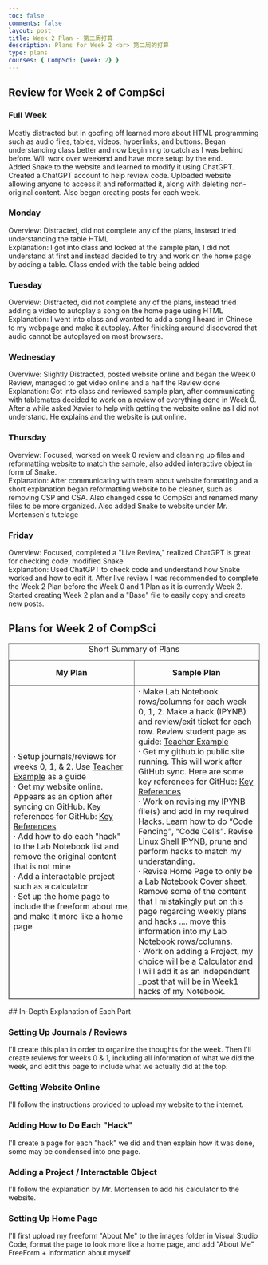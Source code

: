 ```yaml
---
toc: false
comments: false
layout: post
title: Week 2 Plan - 第二周打算
description: Plans for Week 2 <br> 第二周的打算
type: plans
courses: { CompSci: {week: 2} }
---
```

<style>
table, th, tr, td { 
    border: 1px solid #6e6e6e;
}
</style>
## Review for Week 2 of CompSci

### Full Week
Mostly distracted but in goofing off learned more about HTML programming such as audio files, tables, videos, hyperlinks, and buttons. Began understanding class better and now beginning to catch as I was behind before. Will work over weekend and have more setup by the end. 
<br>Added Snake to the website and learned to modify it using ChatGPT. Created a ChatGPT account to help review code. Uploaded website allowing anyone to access it and reformatted it, along with deleting non-original content. Also began creating posts for each week.

### Monday
Overview: Distracted, did not complete any of the plans, instead tried understanding the table HTML
<br>Explanation: I got into class and looked at the sample plan, I did not understand at first and instead decided to try and work on the home page by adding a table. Class ended with the table being added

### Tuesday
Overview: Distracted, did not complete any of the plans, instead tried adding a video to autoplay a song on the home page using HTML
<br>Explanation: I went into class and wanted to add a song I heard in Chinese to my webpage and make it autoplay. After finicking around discovered that audio cannot be autoplayed on most browsers.

### Wednesday
Overviwe: Slightly Distracted, posted website online and began the Week 0 Review, managed to get video online and a half the Review done
<br>Explanation: Got into class and reviewed sample plan, after communicating with tablemates decided to work on a review of everything done in Week 0. After a while asked Xavier to help with getting the website online as I did not understand. He explains and the website is put online.

### Thursday
Overview: Focused, worked on week 0 review and cleaning up files and reformatting website to match the sample, also added interactive object in form of Snake.
<br>Explanation: After communicating with team about website formatting and a short explanation began reformatting website to be cleaner, such as removing CSP and CSA. Also changed csse to CompSci and renamed many files to be more organized. Also added Snake to website under Mr. Mortensen's tutelage

### Friday
Overview: Focused, completed a "Live Review," realized ChatGPT is great for checking code, modified Snake
<br>Explanation: Used ChatGPT to check code and understand how Snake worked and how to edit it. After live review I was recommended to complete the Week 2 Plan before the Week 0 and 1 Plan as it is currently Week 2. Started creating Week 2 plan and a "Base" file to easily copy and create new posts.

## Plans for Week 2 of CompSci
<table style="width:100%">
    <caption>Short Summary of Plans</caption>
    <tr style="width:50%; height:50px">
        <th style="text-align:center; width:50%">My Plan</th>
        <th style="text-align:center">Sample Plan</th>
    </tr>
    <tr style="height:500px">
        <td style="text-align:left; width:50%">
             <span>&#183;</span> Setup journals/reviews for weeks 0, 1, & 2. Use <a href="https://nighthawkcoders.github.io/student/compsci">Teacher Example</a> as a guide
             <br><span>&#183;</span> Get my website online. Appears as an option after syncing on GitHub. Key references for GitHub: <a href="https://nighthawkcoders.github.io/student/2023/08/26/GitHub_Sync.html">Key References</a>
             <br><span>&#183;</span> Add how to do each "hack" to the Lab Notebook list and remove the original content that is not mine
             <br><span>&#183;</span> Add a interactable project such as a calculator
             <br><span>&#183;</span> Set up the home page to include the freeform about me, and make it more like a home page
        </td>
        <td> 
            <span>&#183;</span> Make Lab Notebook rows/columns for each week 0, 1, 2.  Make a hack (IPYNB) and review/exit ticket for each row. Review student page as guide: <a href="https://nighthawkcoders.github.io/student/compsci">Teacher Example</a>  
            <br><span>&#183;</span> Get my github.io public site running.  This will work after GitHub sync. Here are some key references for GitHub: <a href="https://nighthawkcoders.github.io/student/2023/08/26/GitHub_Sync.html">Key References</a> 
            <br><span>&#183;</span> Work on revising my IPYNB file(s) and add in my required Hacks. Learn how to do “Code Fencing”, “Code Cells”.  Revise  Linux Shell  IPYNB, prune and perform hacks to match my understanding.
            <br><span>&#183;</span> Revise Home Page to only be a Lab Notebook Cover sheet, Remove some of the content that I mistakingly put on this page regarding weekly plans and hacks .... move this information into my Lab Notebook rows/columns. 
            <br><span>&#183;</span> Work on adding a Project, my choice will be a Calculator and I will add it as an independent _post that will be in Week1 hacks of my Notebook. 
        </td>
    </tr>
</table>
## In-Depth Explanation of Each Part

### Setting Up Journals / Reviews
I'll create this plan in order to organize the thoughts for the week. Then I'll create reviews for weeks 0 & 1, including all information of what we did the week, and edit this page to include what we actually did at the top. 

### Getting Website Online
I'll follow the instructions provided to upload my website to the internet.

### Adding How to Do Each "Hack"
I'll create a page for each "hack" we did and then explain how it was done, some may be condensed into one page. 

### Adding a Project / Interactable Object
I'll follow the explanation by Mr. Mortensen to add his calculator to the website.

### Setting Up Home Page
I'll first upload my freeform "About Me" to the images folder in Visual Studio Code, format the page to look more like a home page, and add "About Me" FreeForm + information about myself